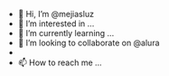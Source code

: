 - 👋 Hi, I’m @mejiasluz
- 👀 I’m interested in ...
- 🌱 I’m currently learning ...
- 💞️ I’m looking to collaborate on @alura
-
- 📫 How to reach me ...

<!---
mejiasluz/mejiasluz is a ✨ special ✨ repository because its `README.md` (this file) appears on your GitHub profile.
You can click the Preview link to take a look at your changes.
--->
